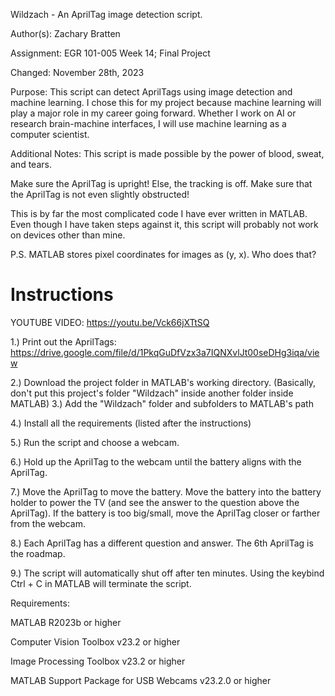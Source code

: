 Wildzach - An AprilTag image detection script.

Author(s):  Zachary Bratten

Assignment: EGR 101-005 Week 14; Final Project

Changed: November 28th, 2023

Purpose:
  This script can detect AprilTags using image detection and machine
  learning. I chose this for my project because machine learning will
  play a major role in my career going forward. Whether I work on AI or
  research brain-machine interfaces, I will use machine learning as a
  computer scientist.

Additional Notes:
  This script is made possible by the power of blood, sweat, and tears.


  Make sure the AprilTag is upright! Else, the tracking is off.
  Make sure that the AprilTag is not even slightly obstructed!


  This is by far the most complicated code I have ever written in MATLAB.
  Even though I have taken steps against it, this script will probably
  not work on devices other than mine.


  P.S. MATLAB stores pixel coordinates for images as (y, x).
  Who does that?



# Instructions

YOUTUBE VIDEO: https://youtu.be/Vck66jXTtSQ

1.) Print out the AprilTags:
https://drive.google.com/file/d/1PkqGuDfVzx3a7IQNXvlJt00seDHg3iqa/view

2.) Download the project folder in MATLAB's working directory.
  (Basically, don't put this project's folder "Wildzach" inside
  another folder inside MATLAB)
3.) Add the "Wildzach" folder and subfolders to MATLAB's path

4.) Install all the requirements (listed after the instructions)

5.) Run the script and choose a webcam.

6.) Hold up the AprilTag to the webcam until the battery aligns with the
  AprilTag. 
 
7.) Move the AprilTag to move the battery. Move the battery into the
  battery holder to power the TV (and see the answer to the question
  above the AprilTag). If the battery is too big/small, move the AprilTag
  closer or farther from the webcam.

8.) Each AprilTag has a different question and answer. The 6th AprilTag
  is the roadmap.

9.) The script will automatically shut off after ten minutes. Using the
  keybind Ctrl + C in MATLAB will terminate the script.

Requirements:

  MATLAB R2023b or higher
  
  Computer Vision Toolbox v23.2 or higher
  
  Image Processing Toolbox v23.2 or higher
  
  MATLAB Support Package for USB Webcams v23.2.0 or higher
